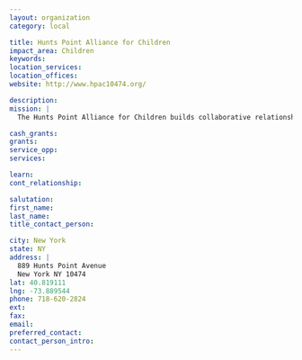 ```yaml
---
layout: organization
category: local

title: Hunts Point Alliance for Children
impact_area: Children
keywords: 
location_services: 
location_offices: 
website: http://www.hpac10474.org/

description: 
mission: |
  The Hunts Point Alliance for Children builds collaborative relationships that sustain ?and nurture neighborhood families and children. We are fueled by the diverse resources, strengths and ?passions of our member agencies and the Hunts Point? Peninsula community. We believe that the overall well being of our community is rooted? in quality education, ongoing support, and the inspiration of our children.

cash_grants: 
grants: 
service_opp: 
services: 

learn: 
cont_relationship: 

salutation: 
first_name: 
last_name: 
title_contact_person: 

city: New York
state: NY
address: |
  889 Hunts Point Avenue  
  New York NY 10474
lat: 40.819111
lng: -73.889544
phone: 718-620-2824
ext: 
fax: 
email: 
preferred_contact: 
contact_person_intro: 
---
```

